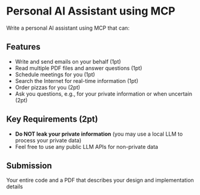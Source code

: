 # Personal AI Assistant using MCP

Write a personal AI assistant using MCP that can:

## Features
- Write and send emails on your behalf (1pt)
- Read multiple PDF files and answer questions (1pt)
- Schedule meetings for you (1pt)
- Search the Internet for real-time information (1pt)
- Order pizzas for you (2pt)
- Ask you questions, e.g., for your private information or when uncertain (2pt)

## Key Requirements (2pt)
- **Do NOT leak your private information** (you may use a local LLM to process your private data)
- Feel free to use any public LLM APIs for non-private data

## Submission
Your entire code and a PDF that describes your design and implementation details